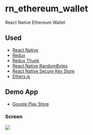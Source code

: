 # rn_ethereum_wallet
React Native Ethereum Wallet

## Used
- [React Native](https://github.com/facebook/react-native)
- [Redux](https://github.com/reduxjs/redux)
- [Redux Thunk](https://github.com/reduxjs/redux-thunk)
- [React Native RandomBytes](https://github.com/mvayngrib/react-native-randombytes)
- [React Native Secure Key Store](https://github.com/pradeep1991singh/react-native-secure-key-store)
- [Ethers.js](https://github.com/ethers-io/ethers.js)

## Demo App

- [Google Play Store](https://play.google.com/store/apps/details?id=com.rn_ethereum_wallet)

### Screen
![](https://user-images.githubusercontent.com/3969643/53138315-455e0900-35c9-11e9-9874-eb12aa807438.png)

